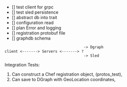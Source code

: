 - [] test client for grpc
- [] test sled persistence 
- [] abstract db into trait 
- [] configuration read 
- [] plan Error and logging 
- [] registration protobuf file
- [] graphdb schema 


```
                                    -> Dgraph
client <-------> Servers <-------> ? 
                                    -> Sled
```

Integration Tests:

1) Can construct a Chef registration object, (protos_test),
2) Can save to DGraph with GeoLocation coordinates,
